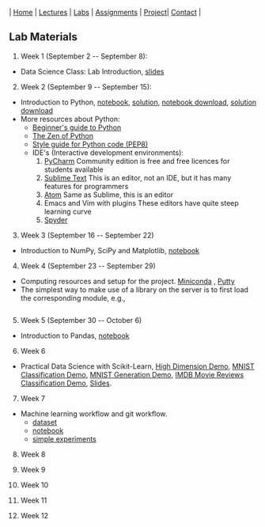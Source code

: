 | [Home](index.md) | [Lectures](lectures.md) | [Labs](labs.md) | [Assignments](assignments.md) | [Project](project.md)| [Contact](contact.md) |

## Lab Materials

1. Week 1 (September 2 -- September 8):
- Data Science Class: Lab Introduction, [slides](lab_materials/Data%20science%20class%20lab%20intro.pdf)

2. Week 2 (September 9 -- September 15):
- Introduction to Python, [notebook](https://colab.research.google.com/drive/1ghrTY960LyDJ2WokoxqrSnL7Ojbq2FOW), [solution](https://colab.research.google.com/drive/1pX9xhyLIUE1OJtfXUvlN8RALkJfsWGVE), [notebook download](lab_materials/lab1_python/intro.ipynb), [solution download](lab_materials/lab1_python/intro_solution.ipynb)
- More resources about Python:
  - [Beginner's guide to Python](https://wiki.python.org/moin/BeginnersGuide)
  - [The Zen of Python](https://www.python.org/dev/peps/pep-0020/)
  - [Style guide for Python code (PEP8)](https://www.python.org/dev/peps/pep-0008/)
  - IDE's (Interactive development environments):
    1. [PyCharm](https://www.jetbrains.com/pycharm/)
       Community edition is free and free licences for students available
    2. [Sublime Text](https://www.sublimetext.com/)
       This is an editor, not an IDE, but it has many features for programmers
    3. [Atom](https://atom.io/)
       Same as Sublime, this is an editor
    3. Emacs and Vim with plugins
       These editors have quite steep learning curve
    4. [Spyder](https://www.spyder-ide.org/)
3. Week 3 (September 16 -- September 22)
- Introduction to NumPy, SciPy and Matplotlib, [notebook](https://colab.research.google.com/drive/1loNALZph2WrseXNo8JMhLWZmHlETTiKK)
4. Week 4 (September 23 -- September 29)
- Computing resources and setup for the project. [Miniconda](https://docs.conda.io/en/latest/miniconda.html)
, [Putty](https://www.putty.org/)
- The simplest way to make use of a library on the server is to first load the corresponding module, e.g.,
```module load miniconda/3
```
5. Week 5 (September 30 -- October 6)
- Introduction to Pandas, [notebook](https://colab.research.google.com/drive/1btGpyv7YmsvZ3bl40kn0IgtK_lLU3iV5)
6. Week 6
- Practical Data Science with Scikit-Learn, [High Dimension Demo](https://colab.research.google.com/drive/1tlTKRAB_nfo5FTib9aKKwglC-xy1yIM6), [MNIST Classification Demo](https://colab.research.google.com/drive/1a88XO9yJCfFaRnMt4j8Pj_ir2PvkQ793), [MNIST Generation Demo](https://colab.research.google.com/drive/1TOi2SQ9womT-B9mcRAFyIoGBkXFWvnW8), [IMDB Movie Reviews Classification Demo](https://colab.research.google.com/drive/1_enQLmCqONkHoshdcRHhnN46RbJ-TFEZ), [Slides](https://docs.google.com/presentation/d/14R7bleKsUPmFNXvJxsIYUAkaFMXFCV6yKUMd36BDesY/edit?usp=sharing).
7. Week 7
- Machine learning workflow and git workflow.
   - [dataset](https://archive.ics.uci.edu/ml/datasets/human+activity+recognition+using+smartphones)
   - [notebook](https://colab.research.google.com/drive/1dyiLBwIoi3kjdgAy10nxDg4LhKD3MLvc)
   - [simple experiments](https://github.com/dmitriy-serdyuk/simple_experiment)
8. Week 8

9. Week 9

10. Week 10

11. Week 11

12. Week 12
